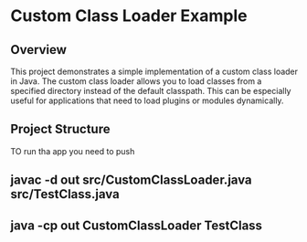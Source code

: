 # Custom Class Loader Example

## Overview

This project demonstrates a simple implementation of a custom class loader in Java. The custom class loader allows you to load classes from a specified directory instead of the default classpath. This can be especially useful for applications that need to load plugins or modules dynamically.

## Project Structure

TO run tha app you need to push 

## javac -d out src/CustomClassLoader.java src/TestClass.java

## java -cp out CustomClassLoader TestClass
